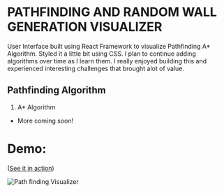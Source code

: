 # PATHFINDING AND RANDOM WALL GENERATION VISUALIZER

User Interface built using React Framework to visualize Pathfinding A* Algorithm. Styled it a little bit using CSS. I plan to continue adding algorithms over time as I learn them. I really enjoyed building this and experienced interesting challenges that brought alot of value.


## Pathfinding Algorithm
1. A* Algorithm
* More coming soon!

# Demo: 

([See it in action](https://pathfinding-hodgkin-14bb43.netlify.app/)) 


![Path finding Visualizer](https://github.com/steventejeda/pathfinding-visualizer/pf.png)
